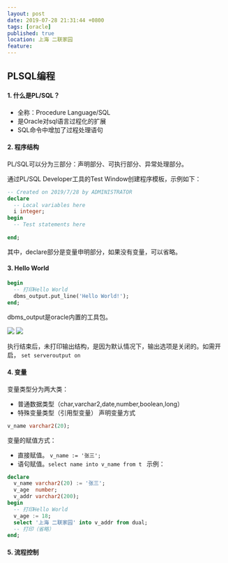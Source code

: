 ```yaml
---
layout: post
date: 2019-07-28 21:31:44 +0800
tags: [oracle]
published: true
location: 上海 二联家园
feature: 
---
```

## PLSQL编程
#### 1. 什么是PL/SQL？
- 全称：Procedure Language/SQL
- 是Oracle对sql语言过程化的扩展
- SQL命令中增加了过程处理语句

#### 2. 程序结构
PL/SQL可以分为三部分：声明部分、可执行部分、异常处理部分。

通过PL/SQL Developer工具的Test Window创建程序模板，示例如下：

```sql
-- Created on 2019/7/28 by ADMINISTRATOR 
declare 
  -- Local variables here
  i integer;
begin
  -- Test statements here
  
end;
```

其中，declare部分是变量申明部分，如果没有变量，可以省略。

#### 3. Hello World
```sql
begin
  -- 打印Hello World
  dbms_output.put_line('Hello World!');
end;
```

dbms_output是oracle内置的工具包。

![](https://auaa.github.io/assets/img/1564321568457.png)
![](https://auaa.github.io/assets/img/1564321583033.png)

执行结束后，未打印输出结构，是因为默认情况下，输出选项是关闭的。如需开启，
`` set serveroutput on ``

#### 4. 变量
变量类型分为两大类：
- 普通数据类型（char,varchar2,date,number,boolean,long）
- 特殊变量类型（引用型变量）
声明变量方式

```sql
v_name varchar2(20);
```

变量的赋值方式：
- 直接赋值。 `` v_name := '张三'; ``
- 语句赋值。`` select name into v_name from t  ``
示例：

```sql
declare
  v_name varchar2(20) := '张三';
  v_age  number;
  v_addr varchar2(200);
begin
  -- 打印Hello World
  v_age := 18;
  select '上海 二联家园' into v_addr from dual;
  -- 打印（省略）
end;
```

#### 5. 流程控制